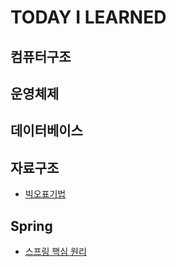 # TODAY I LEARNED

## 컴퓨터구조

## 운영체제

## 데이터베이스

## 자료구조
- [빅오표기법](data-structures/markdown/big_o/big_o.md)

## Spring
- [스프링 핵심 원리](spring/spring-core/markdown/core.md)
